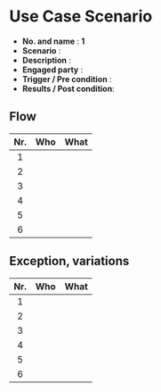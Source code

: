 # Use Case Scenario

* **No. and name**            : **1**
* **Scenario**                :
* **Description**             :
* **Engaged party**           :
* **Trigger / Pre condition** :
* **Results / Post condition**:

## Flow

| Nr.  | Who | What |
|:----:|:--------|:------------|
| 1    |         |         |
| 2    |       |       |
| 3    |         |         |
| 4    |           |           |
| 5    |        |       |
| 6    |     |      |

## Exception, variations

| Nr.  | Who | What |
|:----:|:--------|:------------|
| 1    |         |         |
| 2    |       |       |
| 3    |         |         |
| 4    |           |           |
| 5    |        |       |
| 6    |     |      |

